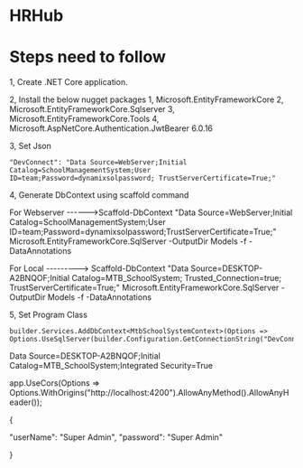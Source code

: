 # HRHub




Steps need to follow
=================
1, Create .NET Core application.


2, Install the below nugget packages
     1,  Microsoft.EntityFrameworkCore
     2,  Microsoft.EntityFrameworkCore.Sqlserver 
     3,  Microsoft.EntityFrameworkCore.Tools
     4, Microsoft.AspNetCore.Authentication.JwtBearer 6.0.16
     

3,  Set Json 

	"DevConnect": "Data Source=WebServer;Initial Catalog=SchoolManagementSystem;User ID=team;Password=dynamixsolpassword; TrustServerCertificate=True;"

4, Generate DbContext using scaffold command

For Webserver ------>Scaffold-DbContext "Data Source=WebServer;Initial Catalog=SchoolManagementSystem;User ID=team;Password=dynamixsolpassword;TrustServerCertificate=True;" Microsoft.EntityFrameworkCore.SqlServer -OutputDir Models -f -DataAnnotations     
	
For Local ---------> Scaffold-DbContext "Data Source=DESKTOP-A2BNQOF;Initial Catalog=MTB_SchoolSystem; Trusted_Connection=true; TrustServerCertificate=True;" Microsoft.EntityFrameworkCore.SqlServer -OutputDir Models -f -DataAnnotations

5, Set Program Class

	builder.Services.AddDbContext<MtbSchoolSystemContext>(Options => Options.UseSqlServer(builder.Configuration.GetConnectionString("DevConnect")));



Data Source=DESKTOP-A2BNQOF;Initial Catalog=MTB_SchoolSystem;Integrated Security=True


app.UseCors(Options => Options.WithOrigins("http://localhost:4200").AllowAnyMethod().AllowAnyHeader());

{

  "userName": "Super Admin",
  "password": "Super Admin"
 
}

